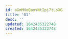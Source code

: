 ```yaml
---
id: aGmMHoQaysNtIpj7tLsXG
title: '01'
desc: ''
updated: 1642435322748
created: 1642435322748
---
```


